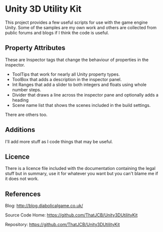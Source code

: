 Unity 3D Utility Kit
====================

This project provides a few useful scripts for use with the game engine Unity.  Some of the samples are my own work and others are collected from public forums and blogs if I think the code is useful.

Property Attributes
-------------------

These are Inspector tags that change the behaviour of properties in the inspector.

  * ToolTips that work for nearly all Unity property types.
  * ToolBox that adds a description in the inspector panel.
  * Int Ranges that add a slider to both integers and floats using whole number steps.
  * Divider that draws a line across the inspector pane and optionally adds a heading
  * Scene name list that shows the scenes included in the build settings.  
  
There are others too.

Additions
---------

I'll add more stuff as I code things that may be useful.

Licence
-------

There is a licence file included with the documentation containing the legal stuff but 
in summary, use it for whatever you want but you can't blame me if it does not work.

References
----------

Blog:
http://blog.diabolicalgame.co.uk/

Source Code Home:
https://github.com/ThatJCB/Unity3DUtilityKit

Repository:
https://github.com/ThatJCB/Unity3DUtilityKit

